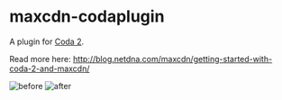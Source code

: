 maxcdn-codaplugin
=================

A plugin for [Coda 2](https://panic.com/coda/).

Read more here: http://blog.netdna.com/maxcdn/getting-started-with-coda-2-and-maxcdn/

![before](http://blognetdna.wpengine.netdna-cdn.com/assets/coda-maxcdn-before.png)
![after](http://blognetdna.wpengine.netdna-cdn.com/assets/coda-maxcdn-after.png)